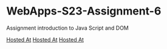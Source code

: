 
# WebApps-S23-Assignment-6
Assignment introduction to Java Script and DOM

[Hosted At]( https://44-563-web-apps-s23.github.io/44563-webapps-s23-assignment6-AjayKumar1403/play.html)
[Hosted At]( https://44-563-web-apps-s23.github.io/44563-webapps-s23-assignment6-AjayKumar1403/conversions.html)
[Hosted At]( https://44-563-web-apps-s23.github.io/44563-webapps-s23-assignment6-AjayKumar1403/candy.html)
